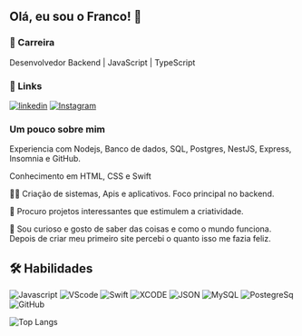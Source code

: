 
## Olá, eu sou o Franco! 👋


### 🚀 Carreira
Desenvolvedor Backend | JavaScript | TypeScript


### 🔗 Links

[![linkedin](https://img.shields.io/badge/linkedin-0A66C2?style=for-the-badge&logo=linkedin&logoColor=white)](https://www.linkedin.com/in/rafa-franco/)
[![Instagram](https://img.shields.io/badge/Instagram-E4405F?style=for-the-badge&logo=instagram&logoColor=white)](https://instagram.com/codefybr)



### Um pouco sobre mim
Experiencia com Nodejs, Banco de dados, SQL, Postgres, NestJS, Express, Insomnia e GitHub.

Conhecimento em HTML, CSS e Swift

👩‍💻 Criação de sistemas, Apis e aplicativos. Foco principal no backend.

🧠 Procuro projetos interessantes que estimulem a criatividade.

💬 Sou curioso e gosto de saber das coisas e como o mundo funciona. Depois de criar meu primeiro site percebi o quanto isso me fazia feliz.



## 🛠 Habilidades
![Javascript](https://img.shields.io/badge/JavaScript-323330?style=for-the-badge&logo=javascript&logoColor=F7DF1E)  ![VScode](https://img.shields.io/badge/Visual_Studio_Code-0078D4?style=for-the-badge&logo=visual%20studio%20code&logoColor=white)  ![Swift](https://img.shields.io/badge/Swift-FA7343?style=for-the-badge&logo=swift&logoColor=white) ![XCODE](https://img.shields.io/badge/Xcode-007ACC?style=for-the-badge&logo=Xcode&logoColor=white) ![JSON](https://img.shields.io/badge/json-5E5C5C?style=for-the-badge&logo=json&logoColor=white) ![MySQL](https://img.shields.io/badge/MySQL-005C84?style=for-the-badge&logo=mysql&logoColor=white) ![PostegreSq](https://img.shields.io/badge/PostgreSQL-316192?style=for-the-badge&logo=postgresql&logoColor=white) ![GitHub](https://img.shields.io/badge/GitHub-100000?style=for-the-badge&logo=github&logoColor=white) 

![Top Langs](https://github-readme-stats.vercel.app/api/top-langs/?username=rfrancodev&layout=compact)
